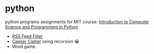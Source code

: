 # python
python programs assignments for MIT course: [Introduction to Computer Science and Programming in Python](https://ocw.mit.edu/courses/6-0001-introduction-to-computer-science-and-programming-in-python-fall-2016/) 

* [RSS Feed Filter](https://github.com/Dina-Adel-1302/python/tree/main/RSS%20Feed%20Filter)
* [Caeser Cipher]() using recursion :sob:
* Word game.
